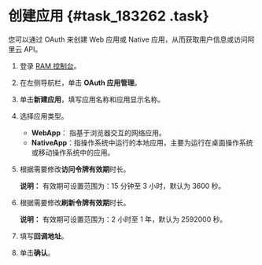 # 创建应用 {#task_183262 .task}

您可以通过 OAuth 来创建 Web 应用或 Native 应用，从而获取用户信息或访问阿里云 API。

1.  登录 [RAM 控制台](https://ram.console.aliyun.com/)。
2.  在左侧导航栏，单击 **OAuth 应用管理**。
3.  单击**新建应用**，填写应用名称和应用显示名称。
4.  选择应用类型。 
    -   **WebApp**： 指基于浏览器交互的网络应用。
    -   **NativeApp**：指操作系统中运行的本地应用，主要为运行在桌面操作系统或移动操作系统中的应用。
5.  根据需要修改**访问令牌有效期**时长。 

    **说明：** 有效期可设置范围为：15 分钟至 3 小时，默认为 3600 秒。

6.  根据需要修改**刷新令牌有效期**时长。 

    **说明：** 有效期可设置范围为：2 小时至 1 年，默认为 2592000 秒。

7.  填写**回调地址**。
8.  单击**确认**。

